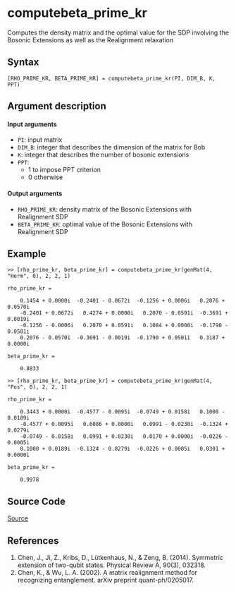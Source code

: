 # computebeta_prime_kr
Computes the density matrix and the optimal value for the SDP involving the Bosonic Extensions as well as the Realignment relaxation

## Syntax
``[RHO_PRIME_KR, BETA_PRIME_KR] = computebeta_prime_kr(PI, DIM_B, K, PPT)``

## Argument description
#### Input arguments
- ``PI``: input matrix
- ``DIM_B``: integer that describes the dimension of the matrix for Bob
- ``K``: integer that describes the number of bosonic extensions
- ``PPT``: 
    - 1 to impose PPT criterion
    - 0 otherwise

#### Output arguments
- ``RHO_PRIME_KR``: density matrix of the Bosonic Extensions with Realignment SDP
- ``BETA_PRIME_KR``: optimal value of the Bosonic Extensions with Realignment SDP

## Example
    >> [rho_prime_kr, beta_prime_kr] = computebeta_prime_kr(genMat(4, "Herm", 0), 2, 2, 1)

    rho_prime_kr =

        0.1454 + 0.0000i  -0.2401 - 0.0672i  -0.1256 + 0.0006i   0.2076 + 0.0570i
        -0.2401 + 0.0672i   0.4274 + 0.0000i   0.2070 - 0.0591i  -0.3691 + 0.0019i
        -0.1256 - 0.0006i   0.2070 + 0.0591i   0.1084 + 0.0000i  -0.1790 - 0.0501i
        0.2076 - 0.0570i  -0.3691 - 0.0019i  -0.1790 + 0.0501i   0.3187 + 0.0000i

    beta_prime_kr =

        0.8833

    >> [rho_prime_kr, beta_prime_kr] = computebeta_prime_kr(genMat(4, "Pos", 0), 2, 2, 1)

    rho_prime_kr =

        0.3443 + 0.0000i  -0.4577 - 0.0095i  -0.0749 + 0.0158i   0.1000 - 0.0189i
        -0.4577 + 0.0095i   0.6086 + 0.0000i   0.0991 - 0.0230i  -0.1324 + 0.0279i
        -0.0749 - 0.0158i   0.0991 + 0.0230i   0.0170 + 0.0000i  -0.0226 - 0.0005i
        0.1000 + 0.0189i  -0.1324 - 0.0279i  -0.0226 + 0.0005i   0.0301 + 0.0000i

    beta_prime_kr =

        0.9978

## Source Code
[Source](https://github.com/ankith-mohan/SEP/blob/main/SDPs/UpperBounds/computebeta_prime_kr.m)

## References
1. Chen, J., Ji, Z., Kribs, D., Lütkenhaus, N., & Zeng, B. (2014). Symmetric extension of two-qubit states. Physical Review A, 90(3), 032318.
2. Chen, K., & Wu, L. A. (2002). A matrix realignment method for recognizing entanglement. arXiv preprint quant-ph/0205017.